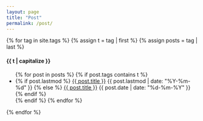 ```yaml
---
layout: page
title: "Post"
permalink: /post/
---
```


{% for tag in site.tags %}
  {% assign t = tag | first %}
  {% assign posts = tag | last %}

  <h4 class="category-key" id="{{ t | downcase }}">{{ t | capitalize }}</h4>

  <ul class="year">
    {% for post in posts %}
      {% if post.tags contains t %}
        <li>
          {% if post.lastmod %}
            <a href="{{ post.url | relative_url}}">{{ post.title }}</a>
            <span class="date">{{ post.lastmod | date: "%Y-%m-%d"  }}</span>
          {% else %}
            <a href="{{ post.url | relative_url}}">{{ post.title }}</a>
            <span class="date">{{ post.date | date: "%d-%m-%Y"  }}</span>
          {% endif %}
        </li>
      {% endif %}
    {% endfor %}
  </ul>

{% endfor %}
